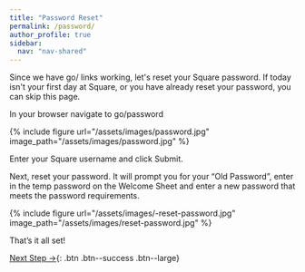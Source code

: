 ```yaml
---
title: "Password Reset"
permalink: /password/
author_profile: true
sidebar:
  nav: "nav-shared"
---
```

Since we have go/ links working, let's reset your Square password. If today isn't your first day at Square, or you have already reset your password, you can skip this page. 

In your browser navigate to go/password

{% include figure url="/assets/images/password.jpg" image_path="/assets/images/password.jpg" %}

Enter your Square username and click Submit.

Next, reset your password. It will prompt you for your “Old Password”, enter in the temp password on the Welcome Sheet and enter a new
password that meets the password requirements.

{% include figure url="/assets/images/-reset-password.jpg" image_path="/assets/images/reset-password.jpg" %}

That’s it all set!

[Next Step &rarr;](/slack){: .btn .btn--success .btn--large}
